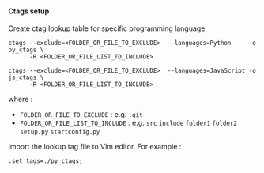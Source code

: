 #### Ctags setup

Create ctag lookup table for specific programming language
```
ctags --exclude=<FOLDER_OR_FILE_TO_EXCLUDE>  --languages=Python     -o py_ctags \
      -R <FOLDER_OR_FILE_LIST_TO_INCLUDE>
      
ctags --exclude=<FOLDER_OR_FILE_TO_EXCLUDE>  --languages=JavaScript -o js_ctags \
      -R <FOLDER_OR_FILE_LIST_TO_INCLUDE>
```

where :
* `FOLDER_OR_FILE_TO_EXCLUDE` : e.g. `.git`
* `FOLDER_OR_FILE_LIST_TO_INCLUDE` : e.g. `src` `include` `folder1` `folder2` `setup.py` `startconfig.py` 


Import the lookup tag file to Vim editor. For example :

```
:set tags=./py_ctags;
```
